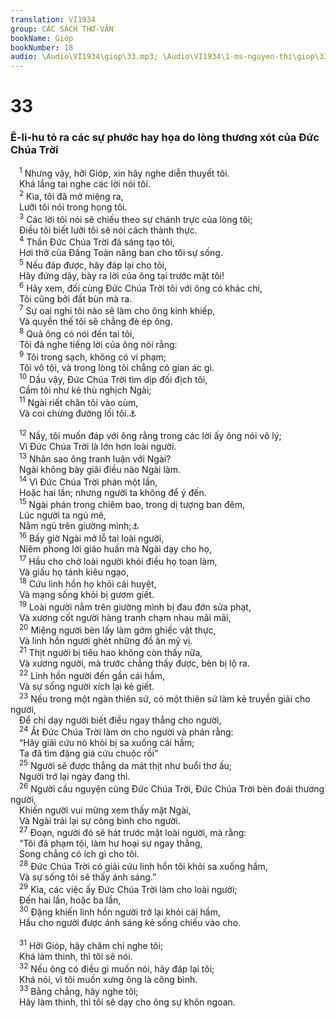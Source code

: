 ```yaml
---
translation: VI1934
group: CÁC SÁCH THƠ-VĂN
bookName: Gióp 
bookNumber: 18
audio: \Audio\VI1934\giop\33.mp3; \Audio\VI1934\1-ms-nguyen-thi\giop\33.mp3
---
```


<div class="title"><h1>33</h1><h3>Ê-li-hu tỏ ra các sự phước hay họa do lòng thương xót của Đức Chúa Trời</h3></div>
<span class="verse giop_33_1"> <sup>1</sup> Nhưng vậy, hỡi Gióp, xin hãy nghe diễn thuyết tôi. <br/> Khá lắng tai nghe các lời nói tôi. <br/></span>
<span class="verse giop_33_2"> <sup>2</sup> Kìa, tôi đã mở miệng ra, <br/> Lưỡi tôi nói trong họng tôi. <br/></span>
<span class="verse giop_33_3"> <sup>3</sup> Các lời tôi nói sẽ chiếu theo sự chánh trực của lòng tôi; <br/> Điều tôi biết lưỡi tôi sẽ nói cách thành thực. <br/></span>
<span class="verse giop_33_4"> <sup>4</sup> Thần Đức Chúa Trời đã sáng tạo tôi, <br/> Hơi thở của Đấng Toàn năng ban cho tôi sự sống. <br/></span>
<span class="verse giop_33_5"> <sup>5</sup> Nếu đáp được, hãy đáp lại cho tôi, <br/> Hãy đứng dậy, bày ra lời của ông tại trước mặt tôi! <br/></span>
<span class="verse giop_33_6"> <sup>6</sup> Hãy xem, đối cùng Đức Chúa Trời tôi với ông có khác chi, <br/> Tôi cũng bởi đất bùn mà ra. <br/></span>
<span class="verse giop_33_7"> <sup>7</sup> Sự oai nghi tôi nào sẽ làm cho ông kinh khiếp, <br/> Và quyền thế tôi sẽ chẳng đè ép ông. <br/></span>
<span class="verse giop_33_8"> <sup>8</sup> Quả ông có nói đến tai tôi, <br/> Tôi đã nghe tiếng lời của ông nói rằng: <br/></span>
<span class="verse giop_33_9"> <sup>9</sup> Tôi trong sạch, không có vi phạm; <br/> Tôi vô tội, và trong lòng tôi chẳng có gian ác gì. <br/></span>
<span class="verse giop_33_10"> <sup>10</sup> Dầu vậy, Đức Chúa Trời tìm dịp đối địch tôi, <br/> Cầm tôi như kẻ thù nghịch Ngài; <br/></span>
<span class="verse giop_33_11"> <sup>11</sup> Ngài riết chân tôi vào cùm, <br/> Và coi chừng đường lối tôi.<a data-toggle="tooltip" data-placement="bottom" title="Giop 13:27">⚓</a><br/> <br/></span>
<span class="verse giop_33_12"> <sup>12</sup> Nầy, tôi muốn đáp với ông rằng trong các lời ấy ông nói vô lý; <br/> Vì Đức Chúa Trời là lớn hơn loài người. <br/></span>
<span class="verse giop_33_13"> <sup>13</sup> Nhân sao ông tranh luận với Ngài? <br/> Ngài không bày giãi điều nào Ngài làm. <br/></span>
<span class="verse giop_33_14"> <sup>14</sup> Vì Đức Chúa Trời phán một lần, <br/> Hoặc hai lần; nhưng người ta không để ý đến. <br/></span>
<span class="verse giop_33_15"> <sup>15</sup> Ngài phán trong chiêm bao, trong dị tượng ban đêm, <br/> Lúc người ta ngủ mê, <br/> Nằm ngủ trên giường mình;<a data-toggle="tooltip" data-placement="bottom" title="Giop 4:13">⚓</a><br/></span>
<span class="verse giop_33_16"> <sup>16</sup> Bấy giờ Ngài mở lỗ tai loài người, <br/> Niêm phong lời giáo huấn mà Ngài dạy cho họ, <br/></span>
<span class="verse giop_33_17"> <sup>17</sup> Hầu cho chở loài người khỏi điều họ toan làm, <br/> Và giấu họ tánh kiêu ngạo, <br/></span>
<span class="verse giop_33_18"> <sup>18</sup> Cứu linh hồn họ khỏi cái huyệt, <br/> Và mạng sống khỏi bị gươm giết. <br/></span>
<span class="verse giop_33_19"> <sup>19</sup> Loài người nằm trên giường mình bị đau đớn sửa phạt, <br/> Và xương cốt người hàng tranh chạm nhau mãi mãi, <br/></span>
<span class="verse giop_33_20"> <sup>20</sup> Miệng người bèn lấy làm gớm ghiếc vật thực, <br/> Và linh hồn người ghét những đồ ăn mỹ vị. <br/></span>
<span class="verse giop_33_21"> <sup>21</sup> Thịt người bị tiêu hao không còn thấy nữa, <br/> Và xương người, mà trước chẳng thấy được, bèn bị lộ ra. <br/></span>
<span class="verse giop_33_22"> <sup>22</sup> Linh hồn người đến gần cái hầm, <br/> Và sự sống người xích lại kẻ giết. <br/></span>
<span class="verse giop_33_23"> <sup>23</sup> Nếu trong một ngàn thiên sứ, có một thiên sứ làm kẻ truyền giải cho người, <br/> Để chỉ dạy người biết điều ngay thẳng cho người, <br/></span>
<span class="verse giop_33_24"> <sup>24</sup> Ắt Đức Chúa Trời làm ơn cho người và phán rằng: <br/> “Hãy giải cứu nó khỏi bị sa xuống cái hầm; <br/> Ta đã tìm đặng giá cứu chuộc rồi” <br/></span>
<span class="verse giop_33_25"> <sup>25</sup> Người sẽ được thẳng da mát thịt như buổi thơ ấu; <br/> Người trở lại ngày đang thì. <br/></span>
<span class="verse giop_33_26"> <sup>26</sup> Người cầu nguyện cùng Đức Chúa Trời, Đức Chúa Trời bèn đoái thương người, <br/> Khiến người vui mừng xem thấy mặt Ngài, <br/> Và Ngài trải lại sự công bình cho người. <br/></span>
<span class="verse giop_33_27"> <sup>27</sup> Đoạn, người đó sẽ hát trước mặt loài người, mà rằng: <br/> “Tôi đã phạm tội, làm hư hoại sự ngay thẳng, <br/> Song chẳng có ích gì cho tôi. <br/></span>
<span class="verse giop_33_28"> <sup>28</sup> Đức Chúa Trời có giải cứu linh hồn tôi khỏi sa xuống hầm, <br/> Và sự sống tôi sẽ thấy ánh sáng.” <br/></span>
<span class="verse giop_33_29"> <sup>29</sup> Kìa, các việc ấy Đức Chúa Trời làm cho loài người; <br/> Đến hai lần, hoặc ba lần, <br/></span>
<span class="verse giop_33_30"> <sup>30</sup> Đặng khiến linh hồn người trở lại khỏi cái hầm, <br/> Hầu cho người được ánh sáng kẻ sống chiếu vào cho. <br/> <br/></span>
<span class="verse giop_33_31"> <sup>31</sup> Hỡi Gióp, hãy chăm chỉ nghe tôi; <br/> Khá làm thinh, thì tôi sẽ nói. <br/></span>
<span class="verse giop_33_32"> <sup>32</sup> Nếu ông có điều gì muốn nói, hãy đáp lại tôi; <br/> Khá nói, vì tôi muốn xưng ông là công bình. <br/></span>
<span class="verse giop_33_33"> <sup>33</sup> Bằng chẳng, hãy nghe tôi; <br/> Hãy làm thinh, thì tôi sẽ dạy cho ông sự khôn ngoan. <br/></span>
